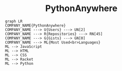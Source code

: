 <h1 align="center">PythonAnywhere</h1>

```mermaid
graph LR
COMPANY_NAME{PythonAnywhere}
COMPANY_NAME ---> U{Users} ---> UN[2]
COMPANY_NAME ---> R{Repositories} ---> RN[45]
COMPANY_NAME ---> G{Gists} ---> GN[0]
COMPANY_NAME ---> ML{Most Used<br>Languages}
ML --> JavaScript
ML --> HTML
ML --> CSS
ML --> Racket
ML --> Python
```

